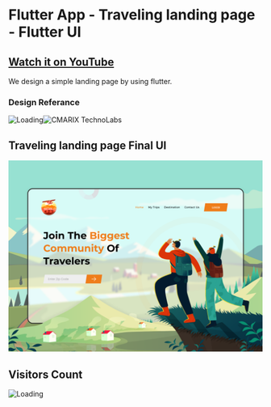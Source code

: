 # Flutter App - Traveling landing page - Flutter UI

## [Watch it on YouTube]()

We design a simple landing page by using flutter.

### Design Referance 

<img align="left" src = "https://www.uplabs.com/logos/uplabs/default--color.svg" alt ="Loading">

![CMARIX TechnoLabs](https://www.uplabs.com/posts/travel-website-landing-page-173fc5e6-08ea-4e88-8dd6-4094fd6ebf21)


## Traveling landing page Final UI

![App UI](https://github.com/ravi84184/flutter_traveling_landing_web/blob/main/ss.png)

## Visitors Count

<img align="left" src = "https://profile-counter.glitch.me/flutter_traveling_landing_web/count.svg" alt ="Loading">
